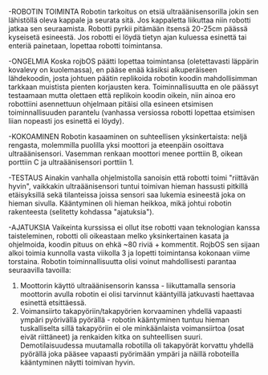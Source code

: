 -ROBOTIN TOIMINTA
Robotin tarkoitus on etsiä ultraäänisensorilla jokin sen lähistöllä oleva kappale ja seurata sitä. Jos kappaletta liikuttaa niin robotti jatkaa sen seuraamista. Robotti pyrkii pitämään itsensä 20-25cm päässä kyseisetä esineestä. Jos robotti ei löydä tietyn ajan kuluessa esinettä tai enteriä painetaan, lopettaa robotti toimintansa.

-ONGELMIA
Koska rojbOS päätti lopettaa toimintansa (oletettavasti läppärin kovalevy on kuolemassa), en pääse enää käsiksi alkuperäiseen lähdekoodin, josta johtuen päätin replikoida robotin koodin mahdollisimman tarkkaan muistista pienten korjausten kera. Toiminnallisuutta en ole päässyt testaamaan mutta olettaen että replikoin koodin oikein, niin ainoa ero robottiini asennettuun ohjelmaan pitäisi olla esineen etsimisen toiminnallisuuden parantelu (vanhassa versiossa robotti lopettaa etsimisen liian nopeasti jos esinettä ei löydy). 

-KOKOAMINEN
Robotin kasaaminen on suhteellisen yksinkertaista: neljä rengasta, molemmilla puolilla yksi moottori ja eteenpäin osoittava ultraäänisensori. Vasemman renkaan moottori menee porttiin B, oikean porttiin C ja ultraäänisensori porttiin 1. 

-TESTAUS
Ainakin vanhalla ohjelmistolla sanoisin että robotti toimi "riittävän hyvin", vaikkakin ultraäänisensori tuntui toimivan hieman hassusti pitkillä etäisyksillä sekä tilanteissa joissa sensori saa lukemia esineestä joka on hieman sivulla. Kääntyminen oli hieman heikkoa, mikä johtui robotin rakenteesta (selitetty kohdassa "ajatuksia").

-AJATUKSIA
Vaikeinta kurssissa ei ollut itse robotti vaan teknologian kanssa taisteleminen, robotti oli oikeastaan melko yksinkertainen kasata ja ohjelmoida, koodin pituus on ehkä ~80 riviä + kommentit. RojbOS sen sijaan alkoi toimia kunnolla vasta viikolla 3 ja lopetti toimintansa kokonaan viime torstaina.
Robotin toiminnallisuutta olisi voinut mahdollisesti parantaa seuraavilla tavoilla:
1) Moottorin käyttö ultraäänisensorin kanssa - liikuttamalla sensoria moottorin avulla robotin ei olisi tarvinnut kääntyillä    jatkuvasti haettavaa esinettä etsittäessä.
2) Voimansiirto takapyöriin/takapyörien korvaaminen yhdellä vapaasti ympäri pyörivällä pyörällä - robotin kääntyminen tuntuu    hieman tuskalliselta sillä  takapyöriin ei ole minkäänlaista voimansiirtoa (osat eivät riittäneet) ja renkaiden kitka on        suhteellisen suuri. Demotilaisuudessa muutamalla robotilla oli takapyörät korvattu yhdellä pyörällä joka pääsee vapaasti        pyörimään ympäri ja näillä roboteilla kääntyminen näytti toimivan hyvin.

